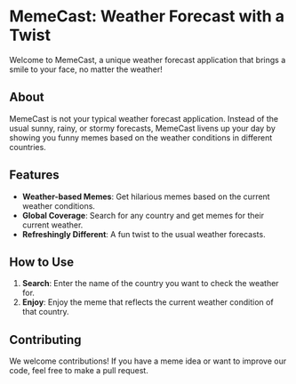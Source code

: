 # MemeCast: Weather Forecast with a Twist

Welcome to MemeCast, a unique weather forecast application that brings a smile to your face, no matter the weather!

## About

MemeCast is not your typical weather forecast application. Instead of the usual sunny, rainy, or stormy forecasts, MemeCast livens up your day by showing you funny memes based on the weather conditions in different countries. 

## Features

- **Weather-based Memes**: Get hilarious memes based on the current weather conditions.
- **Global Coverage**: Search for any country and get memes for their current weather.
- **Refreshingly Different**: A fun twist to the usual weather forecasts.

## How to Use

1. **Search**: Enter the name of the country you want to check the weather for.
2. **Enjoy**: Enjoy the meme that reflects the current weather condition of that country.

## Contributing

We welcome contributions! If you have a meme idea or want to improve our code, feel free to make a pull request.

